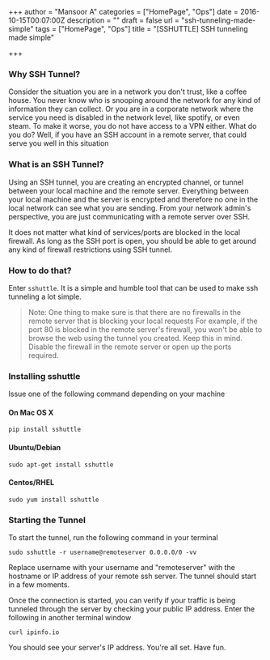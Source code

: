 +++
author = "Mansoor A"
categories = ["HomePage", "Ops"]
date = 2016-10-15T00:07:00Z
description = ""
draft = false
url = "ssh-tunneling-made-simple"
tags = ["HomePage", "Ops"]
title = "[SSHUTTLE] SSH tunneling made simple"

+++


### Why SSH Tunnel?
Consider the situation you are in a network you don't trust, like a coffee house. You never know who is snooping around the network for any kind of information they can collect.  Or you are in a corporate network where the service you need is disabled in the network level, like spotify, or even steam. To make it worse, you do not have access to a VPN either.  What do you do? Well, if you have an SSH account in a remote server, that could serve you well in this situation

### What is an SSH Tunnel?
Using an SSH tunnel, you are creating an encrypted channel, or tunnel between your local machine and the remote server. Everything between your local machine and the server is encrypted and therefore no one in the local network can see what you are sending. From your network admin's perspective, you are just communicating with a remote server over SSH.  

It does not matter what kind of services/ports are blocked in the local firewall. As long as the SSH port is open, you should be able to get around any kind of firewall restrictions using SSH tunnel.  

### How to do that?
Enter `sshuttle`. It is a simple and humble tool that can be used to make ssh tunneling  a lot simple. 
> Note: One thing to make sure is that there are no firewalls in the remote server that is blocking your local requests
> For example, if the port 80 is blocked in the remote server's firewall, you won't be able to browse the web using the tunnel
> you created. Keep this in mind. Disable the firewall in the remote server or open up the ports required.

### Installing sshuttle
Issue one of the following command depending on your machine  

#### On Mac OS X
```
pip install sshuttle
```

#### Ubuntu/Debian
```
sudo apt-get install sshuttle
```

#### Centos/RHEL
```
sudo yum install sshuttle
```

### Starting the Tunnel
To start the tunnel, run the following command in your terminal
```
sudo sshuttle -r username@remoteserver 0.0.0.0/0 -vv
```
Replace username with your username and "remoteserver" with the hostname or IP address of your remote ssh server.
The tunnel should start in a few moments.

Once the connection is started, you can verify if your traffic is being tunneled through the server by checking your public IP address.
Enter the following in another  terminal window
```
curl ipinfo.io
```
You should see your server's IP address.
You're all set. Have fun.

